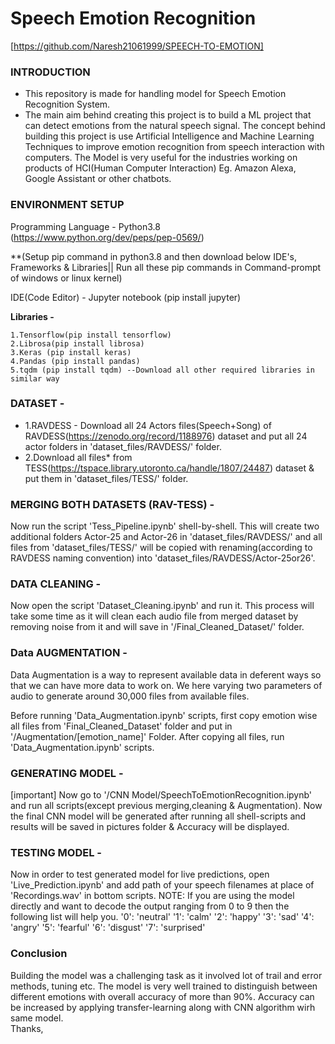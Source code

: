# Speech Emotion Recognition
[https://github.com/Naresh21061999/SPEECH-TO-EMOTION]

### INTRODUCTION
- This repository is made for handling model for Speech Emotion Recognition System.
- The main aim behind creating this project is to build a ML project that can detect emotions from the natural speech signal. The concept behind building this project is use Artificial Intelligence and Machine Learning Techniques to improve emotion recognition from speech interaction with computers. The Model is very useful for the industries working on products of HCI(Human Computer Interaction) Eg. Amazon Alexa, Google Assistant or other chatbots.

### ENVIRONMENT SETUP

Programming Language - Python3.8 (https://www.python.org/dev/peps/pep-0569/)

**(Setup pip command in python3.8 and then download below IDE's, Frameworks & Libraries|| Run all these pip commands in Command-prompt of windows or linux kernel)

IDE(Code Editor) - Jupyter notebook (pip install jupyter)

**Libraries -**

  	1.Tensorflow(pip install tensorflow)
  	2.Librosa(pip install librosa)
  	3.Keras (pip install keras)
	4.Pandas (pip install pandas)
	5.tqdm (pip install tqdm) --Download all other required libraries in similar way
  
  
### DATASET -
- 1.RAVDESS - Download all 24 Actors files(Speech+Song) of RAVDESS(https://zenodo.org/record/1188976) dataset and put all 24 actor folders in 'dataset_files/RAVDESS/' folder.
- 2.Download all files* from TESS(https://tspace.library.utoronto.ca/handle/1807/24487) dataset & put them in 'dataset_files/TESS/' folder.


### MERGING BOTH DATASETS (RAV-TESS) -
Now run the script 'Tess_Pipeline.ipynb' shell-by-shell.
This will create two additional folders Actor-25 and Actor-26 in 'dataset_files/RAVDESS/' and all files from 'dataset_files/TESS/' will be copied with renaming(according to RAVDESS naming convention) into 'dataset_files/RAVDESS/Actor-25or26'.

### DATA CLEANING - 
Now open the script 'Dataset_Cleaning.ipynb' and run it.
This process will take some time as it will clean each audio file from merged dataset by removing noise from it and  will save in '/Final_Cleaned_Dataset/' folder.

### Data AUGMENTATION - 
Data Augmentation is a way to represent available data in deferent ways so that we can have more data to work on.
We here varying two parameters of audio to generate around 30,000 files from available files.

Before running 'Data_Augmentation.ipynb' scripts, first copy emotion wise all files from 'Final_Cleaned_Dataset' folder and put in '/Augmentation/[emotion_name]' Folder.
After copying all files, run 'Data_Augmentation.ipynb' scripts.

### GENERATING MODEL -

[important] Now go to '/CNN Model/SpeechToEmotionRecognition.ipynb' and run all scripts(except previous merging,cleaning & Augmentation).
Now the final CNN model will be generated after running all shell-scripts and results will be saved in pictures folder & Accuracy will be displayed.


### TESTING MODEL - 
Now in order to test generated model for live predictions, open 'Live_Prediction.ipynb' and add path of your speech filenames at place of 'Recordings.wav' in bottom scripts.
	NOTE: If you are using the model directly and want to decode the output ranging from 0 to 9 then the following list will help you.
	'0': 'neutral'
	'1': 'calm'
	'2': 'happy'
	'3': 'sad'
	'4': 'angry'
	'5': 'fearful'
	'6': 'disgust'
	'7': 'surprised'

### Conclusion
Building the model was a challenging task as it involved lot of trail and error methods, tuning etc. The model is very well trained to distinguish between different emotions with overall accuracy of more than 90%. Accuracy can be increased by applying transfer-learning along with CNN algorithm wirh same model.
<br>
Thanks,

